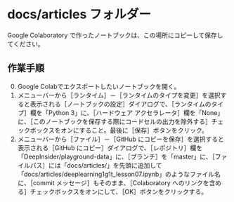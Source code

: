 # docs/articles フォルダー

Google Colaboratory で作ったノートブックは、この場所にコピーして保存してください。

## 作業手順

0. Google Colabでエクスポートしたいノートブックを開く。
1. メニューバーから［ランタイム］－［ランタイムのタイプを変更］を選択すると表示される［ノートブックの設定］ダイアログで、［ランタイムのタイプ］欄を「Python 3」に、［ハードウェア アクセラレータ］欄を「None」に、［このノートブックを保存する際にコードセルの出力を除外する］チェックボックスをオンにすること。最後に［保存］ボタンをクリック。
2. メニューバーから［ファイル］－［GitHub にコピーを保存］を選択すると表示される［GitHub にコピー］ダイアログで、［レポジトリ］欄を「DeepInsider/playground-data」に、［ブランチ］を「master」に、［ファイルパス］には「docs/articles/」を先頭に追加して「docs/articles/deeplearning1g1t_lesson07.ipynb」のようなファイル名に、［commit メッセージ］もそのまま、［Colaboratory へのリンクを含める］チェックボックスをオンにして、［OK］ボタンをクリックする。